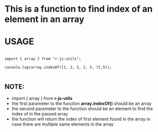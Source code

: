 # This is a function to find index of an element in an array

# USAGE

```

import { array } from "r-js-utils";

console.log(array.indexOf([1, 2, 5, 2, 5, 7],5));


```

## NOTE:

- import { array } from **r-js-utils**
- the first parameter to the function **array.indexOf()** should be an array
- the second parameter to the function should be an element to find the index of in the passed array
- the function will return the index of first element found in the array in case there are multiple same elements in the array
